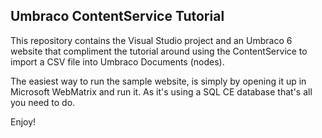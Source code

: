 ## Umbraco ContentService Tutorial ##

This repository contains the Visual Studio project and an Umbraco 6 website that compliment the tutorial around using the ContentService to import a CSV file into Umbraco Documents (nodes).

The easiest way to run the sample website, is simply by opening it up in Microsoft WebMatrix and run it. As it's using a SQL CE database that's all you need to do.

Enjoy!